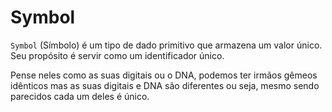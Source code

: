 # Symbol

`Symbol` (Símbolo) é um tipo de dado primitivo que armazena um valor único. Seu propósito é servir como um identificador único.

Pense neles como as suas digitais ou o DNA, podemos ter irmãos gêmeos idênticos mas as suas digitais e DNA são diferentes ou seja, mesmo sendo parecidos cada um deles é único.